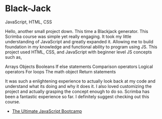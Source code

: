 # Black-Jack
JavaScript, HTML, CSS

Hello, another small project down. This time a Blackjack generator. This Scrimba course was simple yet really engaging. It took my little understanding of JavaScript and greatly expanded it. Allowing me to build foundation in my knowledge and functional ability to program using JS. This project used HTML, CSS, and JavaScript with beginner level JS concepts such as,

Arrays 
Objects
Booleans
If else statements
Comparison operators
Logical operators
For loops
The math object
Return statements

 It was such a enlightening experience to actually look back at my code and understand what its doing and why it does it. I also loved customizing the project and actually grasping the concept enough to do so. Scrimba has been a fantastic experience so far. I definitely suggest checking out this course. 

 - [The Ultimate JavaScript Bootcamp](https://scrimba.com/course/gjavascript)
